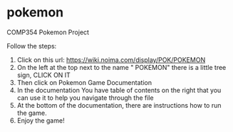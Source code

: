 # pokemon
COMP354 Pokemon Project

Follow the steps:
1. Click on this url: https://wiki.noima.com/display/POK/POKEMON
2. On the left at the top next to the name " POKEMON" there is a little tree sign, CLICK ON IT
3. Then click on Pokemon Game Documentation
4. In the documentation You have table of contents on the right that you can use it to help you navigate through the file
5. At the bottom of the documentation, there are instructions how to run the game. 
6. Enjoy the game!